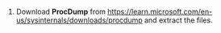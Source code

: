 1. Download **ProcDump** from <https://learn.microsoft.com/en-us/sysinternals/downloads/procdump> and extract the files.
